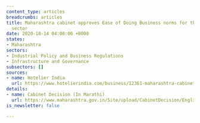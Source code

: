 ```yaml
---
content_type: articles
breadcrumbs: articles
title: Maharashtra cabinet approves Ease of Doing Business norms for the state’s hospitality
  sector
date: 2020-10-14 04:00:00 +0000
states:
- Maharashtra
sectors:
- Industrial Policy and Business Regulations
- Infrastructure and Governance
subsectors: []
sources:
- name: Hotelier India
  url: https://www.hotelierindia.com/business/12361-maharashtra-cabinet-approves-ease-of-doing-business-policy-for-hospitality-sector
details:
- name: Cabinet Decision (In Marathi)
  url: https://www.maharashtra.gov.in/Site/upload/CabinetDecision/English/07-10-2020%20Cabinet%20Decision%20(Meeting%20No.40).pdf
is_newsletter: false

---
```


